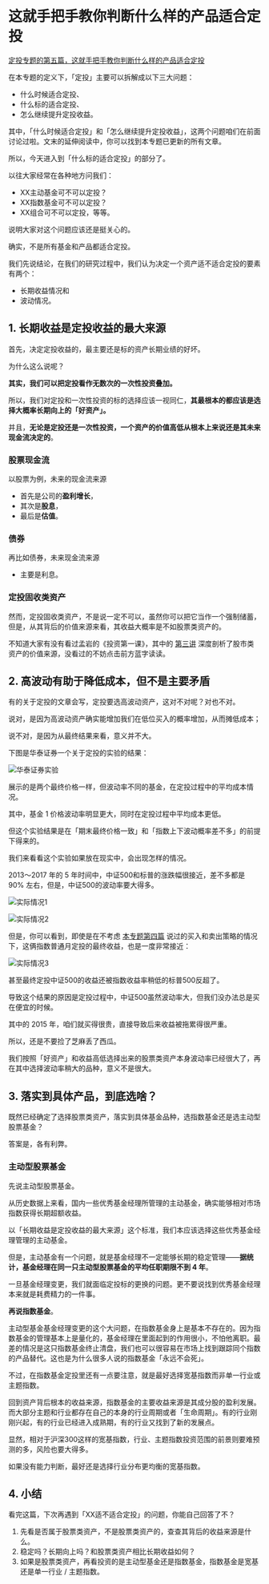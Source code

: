 # 这就手把手教你判断什么样的产品适合定投

[定投专题的第五篇，这就手把手教你判断什么样的产品适合定投](https://youzhiyouxing.cn/n/materials/924)



在本专题的定义下，「定投」主要可以拆解成以下三大问题：

- 什么时候适合定投、
- 什么标的适合定投、
- 怎么继续提升定投收益。



其中，「什么时候适合定投」和「怎么继续提升定投收益」，这两个问题咱们在前面讨论过啦。文末的延伸阅读中，你可以找到本专题已更新的所有文章。

所以，今天进入到「什么标的适合定投」的部分了。

以往大家经常在各种地方问我们：

- XX主动基金可不可以定投？
- XX指数基金可不可以定投？
- XX组合可不可以定投，等等。

说明大家对这个问题应该还是挺关心的。

确实，不是所有基金和产品都适合定投。



我们先说结论，在我们的研究过程中，我们认为决定一个资产适不适合定投的要素有两个：

- 长期收益情况和
- 波动情况。



## 1. 长期收益是定投收益的最大来源

首先，决定定投收益的，最主要还是标的资产长期业绩的好坏。

为什么这么说呢？

**其实，我们可以把定投看作无数次的一次性投资叠加。**

所以，我们对定投和一次性投资的标的选择应该一视同仁，**其最根本的都应该是选择大概率长期向上的「好资产」。**

并且，**无论是定投还是一次性投资，一个资产的价值高低从根本上来说还是其未来现金流决定的**。

### 股票现金流

以股票为例，未来的现金流来源

- 首先是公司的**盈利增长**，
- 其次是**股息**，
- 最后是**估值**。



### 债券

再比如债券，未来现金流来源

- 主要是利息。



### 定投固收类资产

然而，定投固收类资产，不是说一定不可以，虽然你可以把它当作一个强制储蓄，但是，从其背后的价值来源来看，其收益大概率是不如股票类资产的。



不知道大家有没有看过孟岩的《投资第一课》，其中的 [第三讲](https://youzhiyouxing.cn/n/materials/184) 深度剖析了股市类资产的价值来源，没看过的不妨点击前方蓝字读读。



## 2. 高波动有助于降低成本，但不是主要矛盾

有的关于定投的文章会写，定投要选高波动资产，这对不对呢？对也不对。

说对，是因为高波动资产确实能增加我们在低位买入的概率增加，从而摊低成本；

说不对，是因为从最终结果来看，意义并不大。



下图是华泰证券一个关于定投的实验的结果：

![华泰证券实验](https://asset.youzhiyouxing.cn/image/2021/07/21/01FB3RWSV5FPKCR7V0X5NT3HNJ.png)



展示的是两个最终价格一样，但波动率不同的基金，在定投过程中的平均成本情况。

其中，基金 1 价格波动率明显更大，同时在定投过程中平均成本更低。

但这个实验结果是在「期末最终价格一致」和「指数上下波动概率差不多」的前提下得来的。



我们来看看这个实验如果放在现实中，会出现怎样的情况。

2013～2017 年的 5 年时间中，中证500和标普的涨跌幅很接近，差不多都是 90% 左右，但是，中证500的波动率要大得多。

![实际情况1](https://asset.youzhiyouxing.cn/image/2021/07/21/01FB3RX2QFF613R3SK2VC3ZYJ7.png)

![实际情况2](https://asset.youzhiyouxing.cn/image/2021/07/21/01FB3S1W30ZCYHQVRJ8A52EY9T.png)



但是，你可以看到，即使是在不考虑 [本专题第四篇](https://youzhiyouxing.cn/n/materials/907) 说过的买入和卖出策略的情况下，这俩指数普通月定投的最终收益，也是一度非常接近：

![实际情况3](https://asset.youzhiyouxing.cn/image/2021/07/21/01FB3S5WYT052ZVZ1EB32ZHQGS.png)



甚至最终定投中证500的收益还被指数收益率稍低的标普500反超了。

导致这个结果的原因是定投过程中，中证500虽然波动率大，但我们没办法总是买在便宜的时候。

其中的 2015 年，咱们就买得很贵，直接导致后来收益被拖累得很严重。

所以，还是不要捡了芝麻丢了西瓜。

我们按照「好资产」和收益高低选择出来的股票类资产本身波动率已经很大了，再在其中选择波动率稍大的品种，意义不是很大。



## 3. 落实到具体产品，到底选啥？

既然已经确定了选择股票类资产，落实到具体基金品种，选指数基金还是选主动型股票基金？

答案是，各有利弊。



### 主动型股票基金

先说主动型股票基金。

从历史数据上来看，国内一些优秀基金经理所管理的主动基金，确实能够相对市场指数获得长期超额收益。

以「长期收益是定投收益的最大来源」这个标准，我们本应该选择这些优秀基金经理管理的主动基金。

但是，主动基金有一个问题，就是基金经理不一定能够长期的稳定管理——**据统计，基金经理在同一只主动型股票基金的平均任职期限不到 4 年**。

一旦基金经理变更，我们就面临定投标的更换的问题。更不要说找到优秀基金经理本来就是耗费精力的一件事。



**再说指数基金**。

主动型基金基金经理变更的这个大问题，在指数基金身上是基本不存在的。因为指数基金的管理基本上是量化的，基金经理在里面起到的作用很小，不怕他离职。最差的情况是这只指数基金终止清盘，我们也可以很容易在市场上找到跟踪同个指数的产品替代。这也是为什么很多人说的指数基金「永远不会死」。

不过，在指数基金定投里还有一点要注意，就是最好选择宽基指数而非单一行业或主题指数。

回到资产背后根本的收益来源，指数基金的主要收益来源是其成分股的盈利发展。而大部分主题和行业都存在自己的本身的行业周期或者「生命周期」。有的行业刚刚兴起，有的行业已经进入成熟期，有的行业又找到了新的发展点。

显然，相对于沪深300这样的宽基指数，行业、主题指数投资范围的前景则要难预测的多，风险也要大得多。

如果没有能力判断，最好还是选择行业分布更均衡的宽基指数。



## 4. 小结

看完这篇，下次再遇到「XX适不适合定投」的问题，你能自己回答了不？

1. 先看是否属于股票类资产，不是股票类资产的，查查其背后的收益来源是什么。
2. 稳定吗？长期向上吗？和股票类资产相比长期收益如何？
3. 如果是股票类资产，再看投资的是主动型基金还是指数基金，指数基金是宽基还是单一行业 / 主题指数。